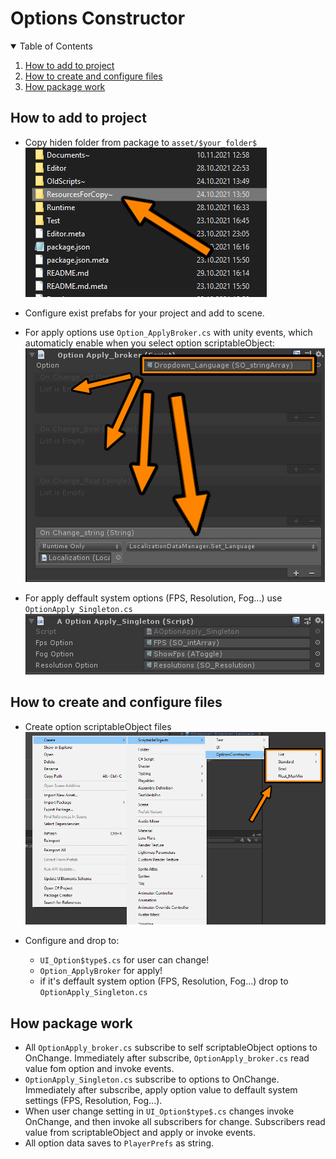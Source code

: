 # Options Constructor

<!-- TABLE OF CONTENTS -->
<details open="open">
  <summary>Table of Contents</summary>
  <ol>
    <li><a href="#How-to-add-to-project">How to add to project</a></li>
    <li><a href="#How-to-create-and-configure-files">How to create and configure files</a></li>
    <li><a href="#How-package-work">How package work</a></li> 
  </ol>
</details>

## How to add to project
* Copy hiden folder from package to `asset/$your_folder$` <br />
![](Documents~/ResourcesForCopy.png)

* Configure exist prefabs for your project and add to scene.
* For apply options use `Option_ApplyBroker.cs` with unity events, which automaticly enable when you select option scriptableObject: <br />
![](Documents~/OptConstr_broker.png)

* For apply deffault system options (FPS, Resolution, Fog...) use `OptionApply_Singleton.cs` <br />
![](Documents~/OptConst_opnApplStandart.png)


## How to create and configure files
* Create option scriptableObject files <br />
![](Documents~/CreateMenu.png)

* Configure and drop to:
    - `UI_Option$type$.cs` for user can change! 
    - `Option_ApplyBroker` for apply! 
    - if it's deffault system option (FPS, Resolution, Fog...) drop to `OptionApply_Singleton.cs`

## How package work
* All `OptionApply_broker.cs` subscribe to self scriptableObject options to OnChange. Immediately after subscribe, `OptionApply_broker.cs` read value fom option and invoke events.
* `OptionApply_Singleton.cs` subscribe to options to OnChange. Immediately after subscribe, apply option value to deffault system settings (FPS, Resolution, Fog...).
* When user change setting in `UI_Option$type$.cs` changes invoke OnChange, and then invoke all subscribers for change. Subscribers read value from scriptableObject and apply or invoke events.
* All option data saves to `PlayerPrefs` as string.
